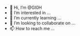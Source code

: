 - 👋 Hi, I’m @GI0H
- 👀 I’m interested in ...
- 🌱 I’m currently learning ...
- 💞️ I’m looking to collaborate on ...
- 📫 How to reach me ...

<!---
GI0H/GI0H is a ✨ special ✨ repository because its `README.md` (this file) appears on your GitHub profile.
You can click the Preview link to take a look at your changes.
--->
